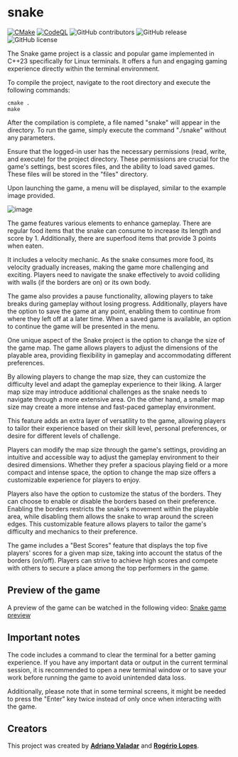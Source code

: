 # snake

[![CMake](https://github.com/adrianovaladar/snake/actions/workflows/cmake.yml/badge.svg)](https://github.com/adrianovaladar/snake/actions/workflows/cmake.yml)
[![CodeQL](https://github.com/adrianovaladar/snake/actions/workflows/github-code-scanning/codeql/badge.svg)](https://github.com/adrianovaladar/snake/actions/workflows/github-code-scanning/codeql)
![GitHub contributors](https://img.shields.io/github/contributors/adrianovaladar/snake)
![GitHub release](https://img.shields.io/github/v/release/adrianovaladar/snake)
![GitHub license](https://img.shields.io/github/license/adrianovaladar/snake)

The Snake game project is a classic and popular game implemented in C++23 specifically for Linux terminals. It offers a
fun and engaging gaming experience directly within the terminal environment.

To compile the project, navigate to the root directory and execute the following commands:

    cmake .
    make

After the compilation is complete, a file named "snake" will appear in the directory. To run the game, simply execute
the command "./snake" without any parameters.

Ensure that the logged-in user has the necessary permissions (read, write, and execute) for the project directory. These
permissions are crucial for the game's settings, best scores files, and the ability to load saved games. These files
will be stored in the "files" directory.

Upon launching the game, a menu will be displayed, similar to the example image provided.

![image](https://github.com/adrianovaladar/snake/assets/60299267/a1ccb51c-bf44-4653-b6da-51be6b6514d6)

The game features various elements to enhance gameplay. There are regular food items that the snake can consume to
increase its length and score by 1. Additionally, there are superfood items that provide 3 points when eaten.

It includes a velocity mechanic. As the snake consumes more food, its velocity gradually increases, making the game more
challenging and exciting. Players need to navigate the snake effectively to avoid colliding with walls (if the borders
are on) or its own body.

The game also provides a pause functionality, allowing players to take breaks during gameplay without losing progress.
Additionally, players have the option to save the game at any point, enabling them to continue from where they left off
at a later time. When a saved game is available, an option to continue the game will be presented in the menu.

One unique aspect of the Snake project is the option to change the size of the game map. The game allows players to
adjust the dimensions of the playable area, providing flexibility in gameplay and accommodating different preferences.

By allowing players to change the map size, they can customize the difficulty level and adapt the gameplay experience to
their liking. A larger map size may introduce additional challenges as the snake needs to navigate through a more
extensive area. On the other hand, a smaller map size may create a more intense and fast-paced gameplay environment.

This feature adds an extra layer of versatility to the game, allowing players to tailor their experience based on their
skill level, personal preferences, or desire for different levels of challenge.

Players can modify the map size through the game's settings, providing an intuitive and accessible way to adjust the
gameplay environment to their desired dimensions. Whether they prefer a spacious playing field or a more compact and
intense space, the option to change the map size offers a customizable experience for players to enjoy.

Players also have the option to customize the status of the borders. They can choose to enable or disable the borders
based on their preference.
Enabling the borders restricts the snake's movement within the playable area, while disabling them allows the snake to
wrap around the screen edges.
This customizable feature allows
players to tailor the game's difficulty and mechanics to their preference.

The game includes a "Best Scores" feature that displays the top five players' scores for a given map size, taking into
account the status of the borders (on/off). Players can strive to achieve high scores and compete with others to secure
a place among the top performers in the game.

## Preview of the game

A preview of the game can be watched in the following
video: [Snake game preview](https://www.youtube.com/watch?v=advztiHTyrs)

## Important notes

The code includes a command to clear the terminal for a better gaming experience. If you have any important data or
output in the current terminal session, it is recommended to open a new terminal window or to save your work before
running the game to avoid unintended data loss.

Additionally, please note that in some terminal screens, it might be needed to press the "Enter" key twice instead of
only once when interacting with the game.

## Creators

This project was created by [**Adriano Valadar**](https://adrianovaladar.github.io) and [**Rogério
Lopes**](https://github.com/ro-g-er).